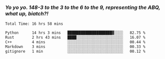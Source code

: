 ### ***Yo yo yo. 148-3 to the 3 to the 6 to the 9, representing the ABQ, what up, biatch?!***

<!--START_SECTION:waka-->

```txt
Total Time: 16 hrs 58 mins

Python      14 hrs 3 mins   ████████████████████▓░░░░   82.75 %
Rust        2 hrs 43 mins   ████░░░░░░░░░░░░░░░░░░░░░   16.07 %
C++         4 mins          ░░░░░░░░░░░░░░░░░░░░░░░░░   00.44 %
Markdown    3 mins          ░░░░░░░░░░░░░░░░░░░░░░░░░   00.33 %
gitignore   1 min           ░░░░░░░░░░░░░░░░░░░░░░░░░   00.12 %
```

<!--END_SECTION:waka-->

<!--
**AJMC2002/AJMC2002** is a ✨ _special_ ✨ repository because its `README.md` (this file) appears on your GitHub profile.

Here are some ideas to get you started:

- 🔭 I’m currently working on ...
- 🌱 I’m currently learning ...
- 👯 I’m looking to collaborate on ...
- 🤔 I’m looking for help with ...
- 💬 Ask me about ...
- 📫 How to reach me: ...
- 😄 Pronouns: ...
- ⚡ Fun fact: ...
-->
